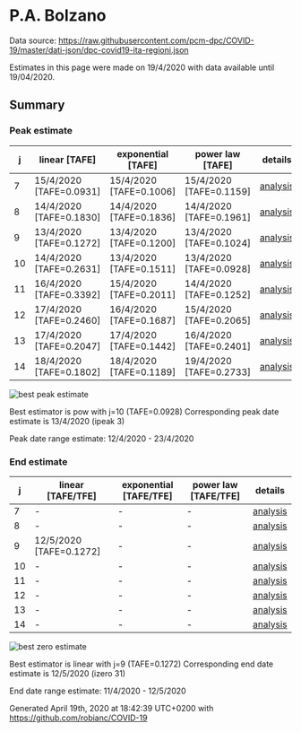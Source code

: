 # P.A. Bolzano


Data source: https://raw.githubusercontent.com/pcm-dpc/COVID-19/master/dati-json/dpc-covid19-ita-regioni.json

Estimates in this page were made on 19/4/2020 with data available until 19/04/2020.


## Summary 

### Peak estimate 
|j|linear [TAFE]|exponential [TAFE]|power law [TAFE]|details|
|---|----|-----------|---------|-------|
|7|15/4/2020 [TAFE=0.0931]|15/4/2020 [TAFE=0.1006]|15/4/2020 [TAFE=0.1159]|[analysis](COVID-19_p.a._bolzano_j7_2020-04-19.md)|
|8|14/4/2020 [TAFE=0.1830]|14/4/2020 [TAFE=0.1836]|14/4/2020 [TAFE=0.1961]|[analysis](COVID-19_p.a._bolzano_j8_2020-04-19.md)|
|9|13/4/2020 [TAFE=0.1272]|13/4/2020 [TAFE=0.1200]|13/4/2020 [TAFE=0.1024]|[analysis](COVID-19_p.a._bolzano_j9_2020-04-19.md)|
|10|14/4/2020 [TAFE=0.2631]|13/4/2020 [TAFE=0.1511]|13/4/2020 [TAFE=0.0928]|[analysis](COVID-19_p.a._bolzano_j10_2020-04-19.md)|
|11|16/4/2020 [TAFE=0.3392]|15/4/2020 [TAFE=0.2011]|14/4/2020 [TAFE=0.1252]|[analysis](COVID-19_p.a._bolzano_j11_2020-04-19.md)|
|12|17/4/2020 [TAFE=0.2460]|16/4/2020 [TAFE=0.1687]|15/4/2020 [TAFE=0.2065]|[analysis](COVID-19_p.a._bolzano_j12_2020-04-19.md)|
|13|17/4/2020 [TAFE=0.2047]|17/4/2020 [TAFE=0.1442]|16/4/2020 [TAFE=0.2401]|[analysis](COVID-19_p.a._bolzano_j13_2020-04-19.md)|
|14|18/4/2020 [TAFE=0.1802]|18/4/2020 [TAFE=0.1189]|19/4/2020 [TAFE=0.2733]|[analysis](COVID-19_p.a._bolzano_j14_2020-04-19.md)|

![best peak estimate](COVID-19_p.a._bolzano_j10_2020-04-19.png)

Best estimator is pow with j=10 (TAFE=0.0928)
Corresponding peak date estimate is 13/4/2020 (ipeak 3)


Peak date range estimate: 12/4/2020 - 23/4/2020

### End estimate 
|j|linear [TAFE/TFE]|exponential [TAFE/TFE]|power law [TAFE/TFE]|details|
|---|----|-----------|---------|-------|
|7|-|-|-|[analysis](COVID-19_p.a._bolzano_j7_2020-04-19.md)|
|8|-|-|-|[analysis](COVID-19_p.a._bolzano_j8_2020-04-19.md)|
|9|12/5/2020 [TAFE=0.1272]|-|-|[analysis](COVID-19_p.a._bolzano_j9_2020-04-19.md)|
|10|-|-|-|[analysis](COVID-19_p.a._bolzano_j10_2020-04-19.md)|
|11|-|-|-|[analysis](COVID-19_p.a._bolzano_j11_2020-04-19.md)|
|12|-|-|-|[analysis](COVID-19_p.a._bolzano_j12_2020-04-19.md)|
|13|-|-|-|[analysis](COVID-19_p.a._bolzano_j13_2020-04-19.md)|
|14|-|-|-|[analysis](COVID-19_p.a._bolzano_j14_2020-04-19.md)|

![best zero estimate](COVID-19_p.a._bolzano_j9_2020-04-19.png)

Best estimator is linear with j=9 (TAFE=0.1272)
Corresponding end date estimate is 12/5/2020 (izero 31)


End date range estimate: 11/4/2020 - 12/5/2020

Generated April 19th, 2020 at 18:42:39 UTC+0200 with https://github.com/robianc/COVID-19
